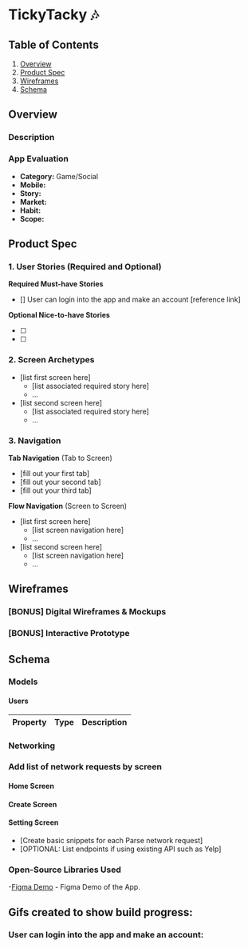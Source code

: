 # TickyTacky :notes:

## Table of Contents
1. [Overview](#Overview)
1. [Product Spec](#Product-Spec)
1. [Wireframes](#Wireframes)
2. [Schema](#Schema)

## Overview
### Description

### App Evaluation

- **Category:** Game/Social
- **Mobile:** 
- **Story:** 
- **Market:** 
- **Habit:** 
- **Scope:** 

## Product Spec

### 1. User Stories (Required and Optional)

**Required Must-have Stories**

- [] User can login into the app and make an account
[reference link]


**Optional Nice-to-have Stories**

- [ ] 
- [ ] 

### 2. Screen Archetypes

* [list first screen here]
   * [list associated required story here]
   * ...
* [list second screen here]
   * [list associated required story here]
   * ...

### 3. Navigation

**Tab Navigation** (Tab to Screen)

* [fill out your first tab]
* [fill out your second tab]
* [fill out your third tab]

**Flow Navigation** (Screen to Screen)

* [list first screen here]
   * [list screen navigation here]
   * ...
* [list second screen here]
   * [list screen navigation here]
   * ...

## Wireframes


### [BONUS] Digital Wireframes & Mockups



### [BONUS] Interactive Prototype


## Schema 

### Models


   
#### Users

 | Property      | Type     | Description |
 | ------------- | -------- | ------------|




### Networking
### Add list of network requests by screen 
#### Home Screen

#### Create Screen

#### Setting Screen



- [Create basic snippets for each Parse network request]
- [OPTIONAL: List endpoints if using existing API such as Yelp]

### **Open-Source Libraries Used**

-[Figma Demo](https://www.figma.com/file/1yNAdLrDpbm6iV0GTMuXZD/DiscoTunery?node-id=0%3A1) - Figma Demo of the App.

## Gifs created to show build progress:

### User can login into the app and make an account:
